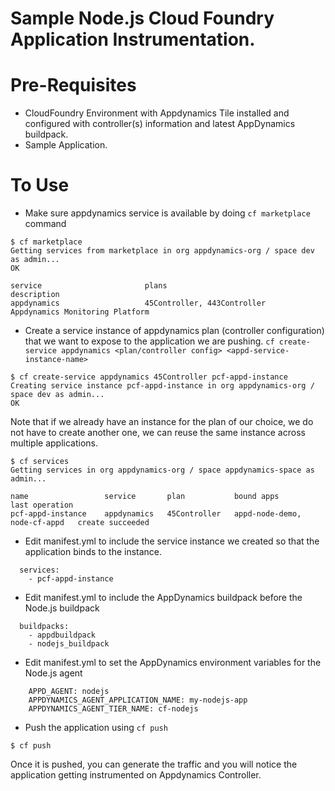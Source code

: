 Sample Node.js Cloud Foundry Application Instrumentation.
================================================================================

Pre-Requisites
================================================================================

- CloudFoundry Environment with Appdynamics Tile installed and configured with controller(s) information and latest AppDynamics buildpack.
- Sample Application. 


To Use
================================================================================

- Make sure appdynamics service is available by doing `cf marketplace` command 

```
$ cf marketplace
Getting services from marketplace in org appdynamics-org / space dev as admin...
OK

service                       plans                                           description
appdynamics                   45Controller, 443Controller                 Appdynamics Monitoring Platform
```

- Create a service instance of appdynamics plan (controller configuration) that we want to expose to the application we are pushing. `cf create-service appdynamics <plan/controller config> <appd-service-instance-name>`

```
$ cf create-service appdynamics 45Controller pcf-appd-instance
Creating service instance pcf-appd-instance in org appdynamics-org / space dev as admin...
OK
```

Note that if we already have an instance for the plan of our choice, we do not have to create another one, we can reuse the same instance across multiple applications. 

```
$ cf services
Getting services in org appdynamics-org / space appdynamics-space as admin...

name                 service       plan           bound apps                     last operation
pcf-appd-instance    appdynamics   45Controller   appd-node-demo, node-cf-appd   create succeeded
```


- Edit manifest.yml to include the service instance we created so that the application binds to the instance. 
```
  services:
    - pcf-appd-instance
```
- Edit manifest.yml to include the AppDynamics buildpack before the Node.js buildpack

```
  buildpacks:
    - appdbuildpack
    - nodejs_buildpack
```

- Edit manifest.yml to set the AppDynamics environment variables for the Node.js agent

```
    APPD_AGENT: nodejs
    APPDYNAMICS_AGENT_APPLICATION_NAME: my-nodejs-app
    APPDYNAMICS_AGENT_TIER_NAME: cf-nodejs
```

- Push the application using `cf push`

```
$ cf push 
```

Once it is pushed, you can generate the traffic and you will notice the application getting instrumented on Appdynamics Controller.  
